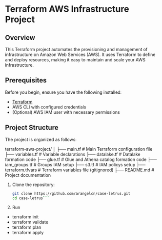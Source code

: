 # Terraform AWS Infrastructure Project

## Overview

This Terraform project automates the provisioning and management of infrastructure on Amazon Web Services (AWS). It uses Terraform to define and deploy resources, making it easy to maintain and scale your AWS infrastructure.

## Prerequisites

Before you begin, ensure you have the following installed:

- [Terraform](https://www.terraform.io/downloads.html)
- AWS CLI with configured credentials
- (Optional) AWS IAM user with necessary permissions

## Project Structure

The project is organized as follows:

terraform-aws-project/
│
├── main.tf # Main Terraform configuration file
├── variables.tf # Variable declarations
├── datalake.tf # Datalake formation code
├── glue.tf # Glue and Athena catalog formation code
├── iam_groups.tf # Groups IAM setup
├── s3.tf # IAM policys setup
├── terraform.tfvars # Terraform variables file (gitignored)
├── README.md # Project documentation

1. Clone the repository:

   ```bash
   git clone https://github.com/arangelcn/case-letrus.git
   cd case-letrus```


2. Run

- terraform init
- terraform validate
- terraform plan
- terraform apply